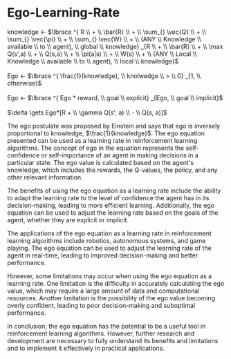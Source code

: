 # Ego-Learning-Rate

knowledge $\gets$ $\lbrace ^{ R \\ + \\ \bar{R} \\ + \\ \sum_{} \vec{Q} \\ + \\ \sum_{} \vec{\pi} \\ + \\ \sum_{} \vec{W} \\ + \\ (ANY \\ Knowledge \\ available \\ to \\ agent), \\ global \\ knowledge} _{R \\ + \\ \bar{R} \\ + \\ \max Q(s',a) \\ + \\ Q(s,a) \\ + \\ \pi(a|s) \\ + \\ W(s) \\ + \\ (ANY \\ Local \\ Knowledge \\ available \\ to \\ agent), \\ local \\ knowledge}$ <br>
<br>
Ego $\gets$ $\lbrace ^{ \frac{1}{knowledge}, \\ knolwedge \\ > \\ 0} _{1, \\ otherwise}$ <br>
<br>
Ego $\gets$ $\lbrace ^{ Ego * reward, \\ goal \\ explicit} _{Ego, \\ goal \\ implicit}$ <br>
<br>
$\delta \gets Ego*[R + \\ \gamma Q(s', a) \\ - \\ Q(s, a)]$<br>

The ego postulate was proposed by Einstein and says that ego is inversely proportional to knowledge, $\frac{1}{knowledge}$. The ego equation presented can be used as a learning rate in reinforcement learning algorithms. The concept of ego in the equation represents the self-confidence or self-importance of an agent in making decisions in a particular state. The ego value is calculated based on the agent's knowledge, which includes the rewards, the Q-values, the policy, and any other relevant information.

The benefits of using the ego equation as a learning rate include the ability to adapt the learning rate to the level of confidence the agent has in its decision-making, leading to more efficient learning. Additionally, the ego equation can be used to adjust the learning rate based on the goals of the agent, whether they are explicit or implicit.

The applications of the ego equation as a learning rate in reinforcement learning algorithms include robotics, autonomous systems, and game playing. The ego equation can be used to adjust the learning rate of the agent in real-time, leading to improved decision-making and better performance.

However, some limitations may occur when using the ego equation as a learning rate. One limitation is the difficulty in accurately calculating the ego value, which may require a large amount of data and computational resources. Another limitation is the possibility of the ego value becoming overly confident, leading to poor decision-making and suboptimal performance.

In conclusion, the ego equation has the potential to be a useful tool in reinforcement learning algorithms. However, further research and development are necessary to fully understand its benefits and limitations and to implement it effectively in practical applications.

